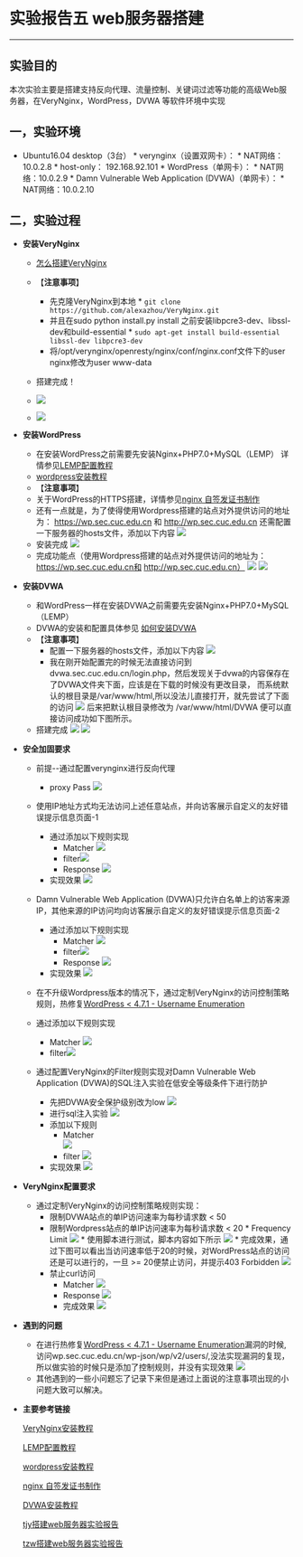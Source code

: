 # 实验报告五 web服务器搭建

----
## 实验目的

本次实验主要是搭建支持反向代理、流量控制、关键词过滤等功能的高级Web服务器，在VeryNginx，WordPress，DVWA 等软件环境中实现


## 一，实验环境

* Ubuntu16.04 desktop（3台）
       * verynginx（设置双网卡）：
           * NAT网络：10.0.2.8
           * host-only： 192.168.92.101
       * WordPress（单网卡）：
           * NAT网络：10.0.2.9
       * Damn Vulnerable Web Application (DVWA)（单网卡）：
           *  NAT网络：10.0.2.10
 
## 二，实验过程

* **安装VeryNginx**

    * [怎么搭建VeryNginx](https://github.com/alexazhou/VeryNginx/blob/master/readme_zh.md)
    * 【**注意事项**】
      * 先克隆VeryNginx到本地
         * 
         `git clone https://github.com/alexazhou/VeryNginx.git`
      * 并且在sudo python install.py install 之前安装libpcre3-dev、libssl-dev和build-essential
         * 
         `sudo apt-get install build-essential libssl-dev libpcre3-dev  ` 
      * 将/opt/verynginx/openresty/nginx/conf/nginx.conf文件下的user nginx修改为user www-data   
    
    * 搭建完成！
    * ![](image/1.png)
    * ![](image/2.png)

* **安装WordPress**
   *  在安装WordPress之前需要先安装Nginx+PHP7.0+MySQL（LEMP） 详情参见[LEMP配置教程](https://www.digitalocean.com/community/tutorials/how-to-install-linux-nginx-mysql-php-lemp-stack-in-ubuntu-16-04)
   *  [wordpress安装教程](https://www.digitalocean.com/community/tutorials/how-to-install-wordpress-with-lemp-on-ubuntu-16-04)
   *  【**注意事项**】
     * 关于WordPress的HTTPS搭建，详情参见[nginx 自签发证书制作](https://www.digitalocean.com/community/tutorials/how-to-create-an-ssl-certificate-on-nginx-for-ubuntu-14-04)  
     * 还有一点就是，为了使得使用Wordpress搭建的站点对外提供访问的地址为： https://wp.sec.cuc.edu.cn 和 http://wp.sec.cuc.edu.cn 还需配置一下服务器的hosts文件，添加以下内容
      ![](image/8.png)
   *  安装完成
   ![](image/3.png)
   * 完成功能点（使用Wordpress搭建的站点对外提供访问的地址为： https://wp.sec.cuc.edu.cn和 http://wp.sec.cuc.edu.cn）
   ![](image/4.png)
   ![](image/5.png)
   
* **安装DVWA**
   *  和WordPress一样在安装DVWA之前需要先安装Nginx+PHP7.0+MySQL（LEMP）
   *  DVWA的安装和配置具体参见 [如何安装DVWA](https://github.com/ethicalhack3r/DVWA)
   * 【**注意事项**】
     *  配置一下服务器的hosts文件，添加以下内容
      ![](image/7.png)
     * 我在刚开始配置完的时候无法直接访问到dvwa.sec.cuc.edu.cn/login.php，然后发现关于dvwa的内容保存在了DVWA文件夹下面，应该是在下载的时候没有更改目录， 而系统默认的根目录是/var/www/html,所以没法儿直接打开，就先尝试了下面的访问 
     ![](image/10.png)
     后来把默认根目录修改为 /var/www/html/DVWA 便可以直接访问成功如下图所示。
   *  搭建完成
      ![](image/6.png)
      ![](image/11.png)

* **安全加固要求**
   * 前提--通过配置verynginx进行反向代理
     * proxy Pass
     ![](image/13.png)
   * 使用IP地址方式均无法访问上述任意站点，并向访客展示自定义的友好错误提示信息页面-1
     * 通过添加以下规则实现 
          * Matcher ![](image/15.png)
          * filter![](image/14.png)
          * Response ![](image/16.png)
     * 实现效果
      ![](image/17.png)
   * Damn Vulnerable Web Application (DVWA)只允许白名单上的访客来源IP，其他来源的IP访问均向访客展示自定义的友好错误提示信息页面-2
     * 通过添加以下规则实现 
          * Matcher ![](image/19.png)
          * filter![](image/20.png)
          * Response ![](image/18.png)
     * 实现效果
      ![](image/34.png)

    * 在不升级Wordpress版本的情况下，通过定制VeryNginx的访问控制策略规则，热修复[WordPress < 4.7.1 - Username Enumeration](https://www.exploit-db.com/exploits/41497/)
     * 通过添加以下规则实现 
          * Matcher ![](image/22.png)
          * filter![](image/21.png)
    * 通过配置VeryNginx的Filter规则实现对Damn Vulnerable Web Application (DVWA)的SQL注入实验在低安全等级条件下进行防护
      *  先把DVWA安全保护级别改为low
      ![](image/23.png) 
      *  进行sql注入实验 
       ![](image/24.png) 
      * 添加以下规则
          *  Matcher  
          ![](image/25.png)
          * filter
          ![](image/26.png)
      * 实现效果
      ![](image/27.png)
* **VeryNginx配置要求**
  *  通过定制VeryNginx的访问控制策略规则实现：
     * 限制DVWA站点的单IP访问速率为每秒请求数 < 50
     * 限制Wordpress站点的单IP访问速率为每秒请求数 < 20
           * Frequency Limit 
            ![](image/28.png)
           * 使用脚本进行测试，脚本内容如下所示
            ![](image/30.png)
           * 完成效果，通过下图可以看出当访问速率低于20的时候，对WordPress站点的访问还是可以进行的，一旦 >= 20便禁止访问，并提示403 Forbidden
            ![](image/31.png)
     * 禁止curl访问
         * Matcher
         ![](image/32.png)
         * Response
         ![](image/29.png)
         * 完成效果
         ![](image/curl.png)

* **遇到的问题**
   * 在进行热修复[WordPress < 4.7.1 - Username Enumeration](https://www.exploit-db.com/exploits/41497/)漏洞的时候,访问wp.sec.cuc.edu.cn/wp-json/wp/v2/users/,没法实现漏洞的复现，所以做实验的时候只是添加了控制规则，并没有实现效果
   ![](image/33.png)
   * 其他遇到的一些小问题忘了记录下来但是通过上面说的注意事项出现的小问题大致可以解决。
   

* **主要参考链接**
  

     [VeryNginx安装教程](https://github.com/alexazhou/VeryNginx/blob/master/readme_zh.md)

     [LEMP配置教程](https://www.digitalocean.com/community/tutorials/how-to-install-linux-nginx-mysql-php-lemp-stack-in-ubuntu-16-04)

     [wordpress安装教程](https://www.digitalocean.com/community/tutorials/how-to-install-wordpress-with-lemp-on-ubuntu-16-04)

     [nginx 自签发证书制作](https://www.digitalocean.com/community/tutorials/how-to-create-an-ssl-certificate-on-nginx-for-ubuntu-14-04)

     [DVWA安装教程](https://github.com/ethicalhack3r/DVWA)

     [tjy搭建web服务器实验报告](https://github.com/CharleneTan/linux/blob/master/2017-1/TJY/webserver/webserver.md)
     
     [tzw搭建web服务器实验报告](https://github.com/maskerwind/linux/blob/master/2017-1/tzw/chapter5/web%E6%90%AD%E5%BB%BA%E5%AE%9E%E9%AA%8C%E6%8A%A5%E5%91%8A.md)
    